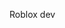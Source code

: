 Roblox dev

<!---
PizzaLvr49/PizzaLvr49 is a ✨ special ✨ repository because its `README.md` (this file) appears on your GitHub profile.
You can click the Preview link to take a look at your changes.
--->
